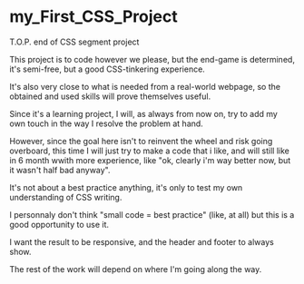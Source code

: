 # my_First_CSS_Project
T.O.P. end of CSS segment project

This project is to code however we please, but the end-game is determined, it's semi-free, but a good CSS-tinkering experience.

It's also very close to what is needed from a real-world webpage, so the obtained and used skills will prove themselves useful.

Since it's a learning project, I will, as always from now on, try to add my own touch in the way I resolve the problem at hand.

However, since the goal here isn't to reinvent the wheel and risk going overboard, this time I will just try to make a code that i like, and will still like in 6 month wwith more experience, like "ok, clearly i'm way better now, but it wasn't half bad anyway".

It's not about a best practice anything, it's only to test my own understanding of CSS writing.

I personnaly don't think "small code = best practice" (like, at all) but this is a good opportunity to use it.

I want the result to be responsive, and the header and footer to always show.

The rest of the work will depend on where I'm going along the way.
